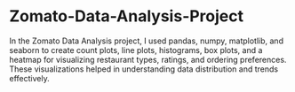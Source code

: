 # Zomato-Data-Analysis-Project
In the Zomato Data Analysis project, I used pandas, numpy, matplotlib, and seaborn to create count plots, line plots, histograms, box plots, and a heatmap for visualizing restaurant types, ratings, and ordering preferences. These visualizations helped in understanding data distribution and trends effectively.
